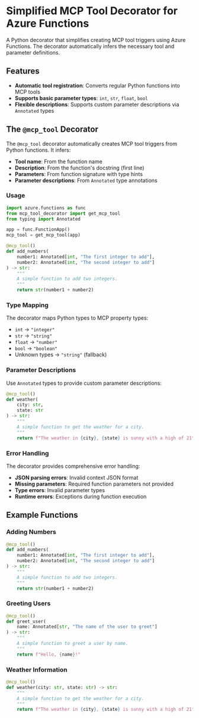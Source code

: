 # Simplified MCP Tool Decorator for Azure Functions

A Python decorator that simplifies creating MCP tool triggers using Azure Functions. The decorator automatically infers the necessary tool and parameter definitions.

## Features

- **Automatic tool registration**: Converts regular Python functions into MCP tools
- **Supports basic parameter types**: `int`, `str`, `float`, `bool`
- **Flexible descriptions**: Supports custom parameter descriptions via `Annotated` types

## The `@mcp_tool` Decorator

The `@mcp_tool` decorator automatically creates MCP tool triggers from Python functions. It infers:

- **Tool name**: From the function name
- **Description**: From the function's docstring (first line)
- **Parameters**: From function signature with type hints
- **Parameter descriptions**: From `Annotated` type annotations

### Usage

```python
import azure.functions as func
from mcp_tool_decorator import get_mcp_tool
from typing import Annotated

app = func.FunctionApp()
mcp_tool = get_mcp_tool(app)

@mcp_tool()
def add_numbers(
    number1: Annotated[int, "The first integer to add"],
    number2: Annotated[int, "The second integer to add"]
) -> str:
    """
    A simple function to add two integers.
    """
    return str(number1 + number2)
```

### Type Mapping

The decorator maps Python types to MCP property types:

- `int` → `"integer"`
- `str` → `"string"`
- `float` → `"number"`
- `bool` → `"boolean"`
- Unknown types → `"string"` (fallback)

### Parameter Descriptions

Use `Annotated` types to provide custom parameter descriptions:

```python
@mcp_tool()
def weather(
    city: str,
    state: str
) -> str:
    """
    A simple function to get the weather for a city.
    """
    return f"The weather in {city}, {state} is sunny with a high of 21°C."
```

### Error Handling

The decorator provides comprehensive error handling:

- **JSON parsing errors**: Invalid context JSON format
- **Missing parameters**: Required function parameters not provided
- **Type errors**: Invalid parameter types
- **Runtime errors**: Exceptions during function execution

## Example Functions

### Adding Numbers
```python
@mcp_tool()
def add_numbers(
    number1: Annotated[int, "The first integer to add"],
    number2: Annotated[int, "The second integer to add"]
) -> str:
    """
    A simple function to add two integers.
    """
    return str(number1 + number2)
```

### Greeting Users
```python
@mcp_tool()
def greet_user(
    name: Annotated[str, "The name of the user to greet"]
) -> str:
    """
    A simple function to greet a user by name.
    """
    return f"Hello, {name}!"
```

### Weather Information
```python
@mcp_tool()
def weather(city: str, state: str) -> str:
    """
    A simple function to get the weather for a city.
    """
    return f"The weather in {city}, {state} is sunny with a high of 21°C."
```
